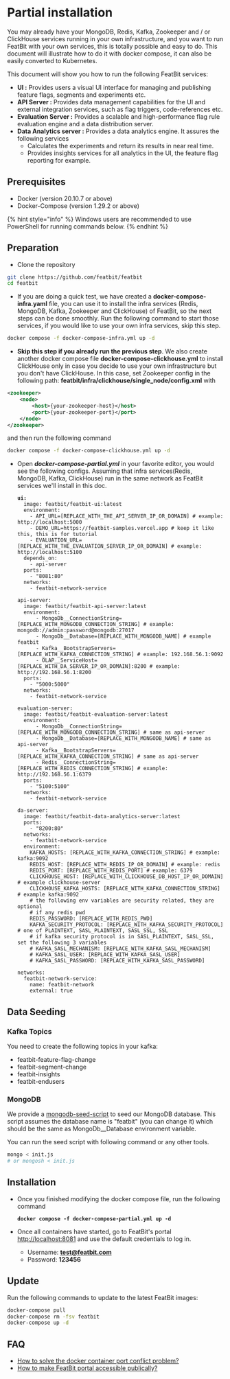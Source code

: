 # Partial installation

You may already have your MongoDB, Redis, Kafka, Zookeeper and / or ClickHouse services running in your own infrastructure, and you want to run FeatBit with your own services, this is totally possible and easy to do. This document will illustrate how to do it with docker compose, it can also be easily converted to Kubernetes.

This document will show you how to run the following FeatBit services:

* **UI :** Provides users a visual UI interface for managing and publishing feature flags, segments and experiments etc.
* **API Server :** Provides data management capabilities for the UI and external integration services, such as flag triggers, code-references etc.&#x20;
* **Evaluation Server :** Provides a scalable and high-performance flag rule evaluation engine and a data distribution server.
* **Data Analytics server :** Provides a data analytics engine. It assures the following services
  * Calculates the experiments and return its results in near real time.&#x20;
  * Provides insights services for all analytics in the UI, the feature flag reporting for example.

## Prerequisites

* Docker (version 20.10.7 or above)
* Docker-Compose (version 1.29.2 or above)

{% hint style="info" %}
Windows users are recommended to use PowerShell for running commands below.
{% endhint %}

## Preparation

* Clone the repository

```bash
git clone https://github.com/featbit/featbit
cd featbit
```

* If you are doing a quick test, we have created a **docker-compose-infra.yaml** file, you can use it to install the infra services (Redis, MongoDB, Kafka, Zookeeper and ClickHouse) of FeatBit, so the next steps can be done smoothly.  Run the following command to start those services, if you would like to use your own infra services, skip this step.

```sh
docker compose -f docker-compose-infra.yml up -d
```

* **Skip this step if you already run the previous step**. We also create another docker compose file **docker-compose-clickhouse.yml** to install ClickHouse only in case you decide to use your own infrastructure but you don't have ClickHouse. In this case, set Zookeeper config in the following path: **featbit/infra/clickhouse/single\_node/config.xml** with

```xml
<zookeeper>
    <node>
        <host>{your-zookeeper-host}</host>
        <port>{your-zookeeper-port}</port>
    </node>
</zookeeper>
```

and then run  the following command

```sh
docker compose -f docker-compose-clickhouse.yml up -d
```

*   Open _**docker-compose-partial.yml**_ in your favorite editor, you would see the following configs. Assuming that infra services(Redis, MongoDB, Kafka, ClickHouse) run in the same network as FeatBit services we'll install in this doc.\
    &#x20;  &#x20;

    <pre class="language-yaml"><code class="lang-yaml"><strong>ui:   
    </strong>  image: featbit/featbit-ui:latest
      environment:
        - API_URL=[REPLACE_WITH_THE_API_SERVER_IP_OR_DOMAIN] # example: http://localhost:5000 
        - DEMO_URL=https://featbit-samples.vercel.app # keep it like this, this is for tutorial
        - EVALUATION_URL=[REPLACE_WITH_THE_EVALUATION_SERVER_IP_OR_DOMAIN] # example: http://localhost:5100 
      depends_on:
        - api-server
      ports:
        - "8081:80"
      networks:
        - featbit-network-service

    api-server:
      image: featbit/featbit-api-server:latest
      environment:
          - MongoDb__ConnectionString=[REPLACE_WITH_MONGODB_CONNECTION_STRING] # example: mongodb://admin:password@mongodb:27017
          - MongoDb__Database=[REPLACE_WITH_MONGODB_NAME] # example featbit
          - Kafka__BootstrapServers=[REPLACE_WITH_KAFKA_CONNECTION_STRING] # example: 192.168.56.1:9092
          - OLAP__ServiceHost=[REPLACE_WITH_DA_SERVER_IP_OR_DOMAIN]:8200 # example: http://192.168.56.1:8200
      ports:
        - "5000:5000"
      networks:
        - featbit-network-service

    evaluation-server:
      image: featbit/featbit-evaluation-server:latest
      environment:
          - MongoDb__ConnectionString=[REPLACE_WITH_MONGODB_CONNECTION_STRING] # same as api-server
          - MongoDb__Database=[REPLACE_WITH_MONGODB_NAME] # same as api-server
          - Kafka__BootstrapServers=[REPLACE_WITH_KAFKA_CONNECTION_STRING] # same as api-server
          - Redis__ConnectionString=[REPLACE_WITH_REDIS_CONNECTION_STRING] # example: http://192.168.56.1:6379
      ports:
        - "5100:5100"
      networks:
        - featbit-network-service

    da-server:
      image: featbit/featbit-data-analytics-server:latest
      ports:
        - "8200:80"
      networks:
        - featbit-network-service
      environment:
        KAFKA_HOSTS: [REPLACE_WITH_KAFKA_CONNECTION_STRING] # example: kafka:9092
        REDIS_HOST: [REPLACE_WITH_REDIS_IP_OR_DOMAIN] # example: redis
        REDIS_PORT: [REPLACE_WITH_REDIS_PORT] # example: 6379
        CLICKHOUSE_HOST: [REPLACE_WITH_CLICKHOUSE_DB_HOST_IP_OR_DOMAIN] # example clickhouse-server
        CLICKHOUSE_KAFKA_HOSTS: [REPLACE_WITH_KAFKA_CONNECTION_STRING] # example kafka:9092
        # the following env variables are security related, they are optional
        # if any redis pwd
        REDIS_PASSWORD: [REPLACE_WITH_REDIS_PWD]
        KAFKA_SECURITY_PROTOCOL: [REPLACE_WITH_KAFKA_SECURITY_PROTOCOL] # one of PLAINTEXT, SASL_PLAINTEXT, SASL_SSL, SSL
        # if kafka security protocol is in SASL_PLAINTEXT, SASL_SSL, set the following 3 variables
        # KAFKA_SASL_MECHANISM: [REPLACE_WITH_KAFKA_SASL_MECHANISM]
        # KAFKA_SASL_USER: [REPLACE_WITH_KAFKA_SASL_USER]
        # KAFKA_SASL_PASSWORD: [REPLACE_WITH_KAFKA_SASL_PASSWORD]

    networks:
      featbit-network-service:
        name: featbit-network
        external: true
    </code></pre>

## Data Seeding

### Kafka Topics

You need to create the following topics in your kafka:

* featbit-feature-flag-change
* featbit-segment-change
* featbit-insights
* featbit-endusers

### MongoDB

We provide a [mongodb-seed-script](https://github.com/featbit/featbit/blob/main/infra/mongodb/docker-entrypoint-initdb.d/init.js) to seed our MongoDB database. This script assumes the database name is "featbit" (you can change it) which should be the same as MongoDb\_\_Database environment variable.

You can run the seed script with following command or any other tools.

```sh
mongo < init.js
# or mongosh < init.js
```

## Installation

*   Once you finished modifying the docker compose file, run the following command

    <pre class="language-bash"><code class="lang-bash"><strong>docker compose -f docker-compose-partial.yml up -d
    </strong></code></pre>
* Once all containers have started, go to FeatBit's portal [http://localhost:8081](http://localhost:8081/) and use the default credentials to log in.
  * Username: **test@featbit.com**
  * Password: **123456**

## Update

Run the following commands to update to the latest FeatBit images:

```bash
docker-compose pull
docker-compose rm -fsv featbit
docker-compose up -d
```

## FAQ

* [How to solve the docker container port conflict problem?](faq.md#how-to-solve-docker-container-port-conflict-problem)
* [How to make FeatBit portal accessible publically?](faq.md#how-to-make-featbit-portal-accessible-publicly)
